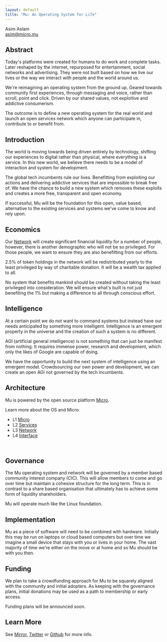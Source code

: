 ```yaml
---
layout: default
title: "Mu: An Operating System for Life"
---
```

Asim Aslam<br>
asim@micro.mu<br>
<div id="blurb">
<h2>Abstract</h2>
<p>Today's platforms were created for humans to do work and complete tasks. Later reshaped by the internet, 
repurposed for entertainment, social networks and advertising. They were not built based on how we live 
our lives or the way we interact with people and the world around us.
</p>

<p>We're reimagining an operating system from the ground up. Geared towards community first experiences, through messaging
and voice, rather than scroll, point and click. Driven by our shared values, not exploitive and addictive consumerism.
</p>

<p>The outcome is to define a new operating system for the real world and launch an open services network
which anyone can participate in, contribute to or benefit from.
</p>
</div>

<div id="blurb">
<h2>Introduction</h2>
<p>
The world is moving towards being driven entirely by technology, shifting our experiences to digital rather than 
physical, where everything is a service. In this new world, we believe there needs to be a model of interaction and system for
development.
</p>
<p>
The global tech incumbents rule our lives.
Benefitting from exploiting our actions and delivering addictive services that are impossible to break free of. We have the chance to 
build a new system which removes these exploits and creates a more free, transparent and open economy.
</p>
<p>
If successful, Mu will be the foundation for this open, value based, alternative to the existing services and systems 
we've come to know and rely upon.
</p>
</div>

<div id="blurb">
<h2>Economics</h2>

<p>
Our <a href="/network">Network</a> will create significant financial liquidity for a number of people, however, there is another 
demographic who will not be so privileged. For those people, we want to ensure they are also benefitting from our efforts.
</p>

<p>
2.5% of token holdings in the network will be redistributed yearly to the least privileged by way of charitable donation. 
It will be a wealth tax applied to all.
</p>

<p>
No system that benefits mankind should be created without taking the least privileged into consideration. We will ensure what's 
built is not just benefiting the 1% but making a difference to all through conscious effort.
</p>
</div>

<div id="blurb">
<h2>Intelligence</h2>
<p>
At a certain point we do not want to command systems but instead have our needs anticipated by something more intelligent.
Intelligence is an emergent property in the universe and the creation of such a system is no different.
</p>
<p>
AGI (artificial general intelligence) is not something that can just be manifest from nothing. It requires immense power, 
research and development, which only the likes of Google are capable of doing. 
</p>
<p>
We have the opportunity to build the next system of intelligence using an emergent model. Crowdsourcing our own power
and development, we can create an open AGI not governed by the tech incumbents.
</p>
</div>

<div id="blurb">
<h2>Architecture</h2>
  <p>
  Mu is powered by the open source platform <a href="https://micro.dev">Micro</a>.
  </p>
  <p>Learn more about the OS and Micro</p>

  <ul id="projects">
    <li>L1 <a href="/micro">Micro</a></li>
    <li>L2 <a href="/services">Services</a></li>
    <li>L3 <a href="/network">Network</a></li>
    <li>L4 <a href="/interface">Interface</a></li>
  </ul>
  <br>
</div>

<div id="blurb">
<h2>Governance</h2>
<p>
The Mu operating system and network will be governed by a member based 
community interest company (CIC). This will allow members to come and go
over time but maintain a cohesive structure for the long term. This is in 
contrast to a share based organisation that ultimately has to 
achieve some form of liquidity shareholders.
</p>
<p>
Mu will operate much like the Linux foundation.
</p>
</div>

<div id="blurb">
<h2>Implementation</h2>
<p>
Mu as a piece of software will need to be combined with hardware. Initially this may be 
run on laptops or cloud based computers but over time we imagine a small device
that stays with you or lives in your home. The vast majority of time we're either on 
the move or at home and so Mu should be with you then.
</p>
</div>

<div id="blurb">
<h2>Funding</h2>
<p>
We plan to take a crowdfunding approach for Mu to be squarely aligned with the community 
and initial adopters. As keeping with the governance plans, initial donations may 
be used as a path to membership or early access. 
</p>
<p>Funding plans will be announced soon.</p>
</div>

<div id="blurb">
<h2>Learn More</h2>
  <p>
  See <a href="https://mirror.xyz/0x95A522981D68213E6F2190e187d42f9e53EE0873">Mirror</a>,
  <a href="https://twitter.com/mudotxyz">Twitter</a>
  or
  <a href="https://github.com/muxyz">Github</a> for more info.
  </p>
</div>

